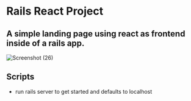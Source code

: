 # Rails React Project

## A simple landing page using react as frontend inside of a rails app.

![Screenshot (26)](https://user-images.githubusercontent.com/10389750/106220160-bd5ae380-618f-11eb-9db9-e909e48520cf.png)

## Scripts

- run rails server to get started and defaults to localhost